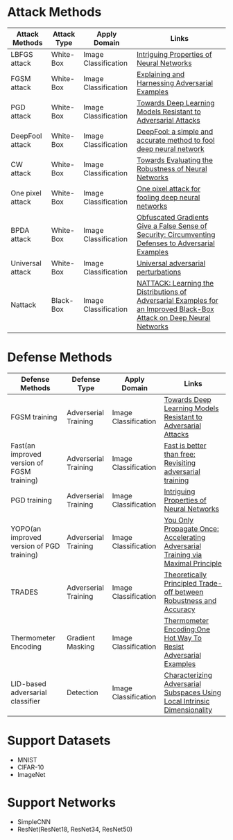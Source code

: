 # Attack Methods  
|   Attack Methods   | Attack Type | Apply Domain | Links |
|--------------------|-------------|--------------|------|
| LBFGS attack | White-Box | Image Classification | [Intriguing Properties of Neural Networks](https://arxiv.org/pdf/1312.6199.pdf?not-changed)|
| FGSM attack | White-Box | Image Classification | [Explaining and Harnessing Adversarial Examples](https://arxiv.org/pdf/1412.6572.pdf) |
| PGD attack | White-Box | Image Classification | [Towards Deep Learning Models Resistant to Adversarial Attacks](https://arxiv.org/pdf/1706.06083.pdf) |
| DeepFool attack | White-Box | Image Classification | [DeepFool: a simple and accurate method to fool deep neural network](https://www.cv-foundation.org/openaccess/content_cvpr_2016/papers/Moosavi-Dezfooli_DeepFool_A_Simple_CVPR_2016_paper.pdf) |
| CW attack | White-Box | Image Classification | [Towards Evaluating the Robustness of Neural Networks](https://arxiv.org/pdf/1608.04644.pdf) |
| One pixel attack | White-Box | Image Classification | [One pixel attack for fooling deep neural networks](https://arxiv.org/pdf/1608.04644.pdf) |
| BPDA attack | White-Box | Image Classification | [Obfuscated Gradients Give a False Sense of Security: Circumventing Defenses to Adversarial Examples](https://arxiv.org/pdf/1802.00420.pdf) |
| Universal attack | White-Box | Image Classification | [Universal adversarial perturbations](https://arxiv.org/pdf/1610.08401.pdf) |
| Nattack | Black-Box | Image Classification | [NATTACK: Learning the Distributions of Adversarial Examples for an Improved Black-Box Attack on Deep Neural Networks](https://arxiv.org/pdf/1905.00441.pdf) |

# Defense Methods
|   Defense Methods   | Defense Type | Apply Domain | Links |
|---------------------|--------------|--------------|------|
| FGSM training | Adverserial Training | Image Classification | [Towards Deep Learning Models Resistant to Adversarial Attacks](https://arxiv.org/pdf/1706.06083.pdf) |
| Fast(an improved version of FGSM training) | Adverserial Training | Image Classification | [Fast is better than free: Revisiting adversarial training](https://openreview.net/attachment?id=BJx040EFvH&name=original_pdf) |
| PGD training | Adverserial Training | Image Classification | [Intriguing Properties of Neural Networks](https://arxiv.org/pdf/1312.6199.pdf?not-changed)|
| YOPO(an improved version of PGD training) | Adverserial Training | Image Classification | [You Only Propagate Once: Accelerating Adversarial Training via Maximal Principle](https://arxiv.org/pdf/1905.00877.pdf) |
| TRADES | Adverserial Training | Image Classification | [Theoretically Principled Trade-off between Robustness and Accuracy](https://arxiv.org/pdf/1901.08573.pdf) |
| Thermometer Encoding | Gradient Masking | Image Classification | [Thermometer Encoding:One Hot Way To Resist Adversarial Examples](https://openreview.net/pdf?id=S18Su--CW) |
| LID-based adversarial classifier | Detection | Image Classification | [Characterizing Adversarial Subspaces Using Local Intrinsic Dimensionality](https://arxiv.org/pdf/1801.02613.pdf) |

# Support Datasets
- MNIST
- CIFAR-10
- ImageNet

# Support Networks
- SimpleCNN
- ResNet(ResNet18, ResNet34, ResNet50)
